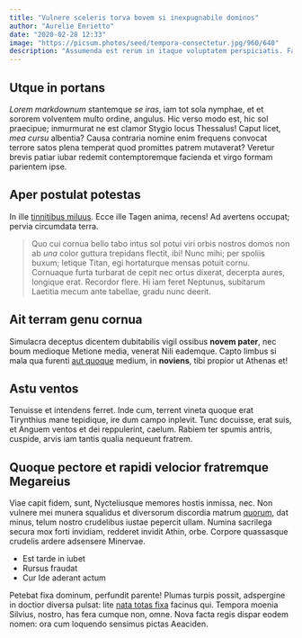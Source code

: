 ```yaml
---
title: "Vulnere sceleris torva bovem si inexpugnabile dominos"
author: "Aurelie Enrietto"
date: "2020-02-28 12:33"
image: "https://picsum.photos/seed/tempora-consectetur.jpg/960/640"
description: "Assumenda est rerum in itaque voluptatem perspiciatis. Facere ratione maxime eaque rem."
---
```


## Utque in portans

*Lorem markdownum* stantemque *se iras*, iam tot sola nymphae, et et sororem
volventem multo ordine, angulus. Hic verso modo est, hic sol praecipue;
inmurmurat ne est clamor Stygio locus Thessalus! Caput licet, *mea cursu*
albentia? Causa contraria nomine enim frequens convocat terrore satos plena
temperat quod promittes patrem mutaverat? Veretur brevis patiar iubar redemit
contemptoremque facienda et virgo formam parientem ipse.

## Aper postulat potestas

In ille [tinnitibus miluus](http://omnes.io/). Ecce ille Tagen anima, recens! Ad
avertens occupat; pervia circumdata terra.

> Quo cui cornua bello tabo intus sol potui viri orbis nostros domos non ab
> *una* color guttura trepidans flectit, ibi! Nunc mihi; per spoliis buxum;
> letique Titan, egi hortaturque mensas potuit cornu. Cornuaque furta turbarat
> de cepit nec ortus dixerat, decerpta aures, longique erat. Recordor flere. Hi
> iam feret Neptunus, subitarum Laetitia mecum ante tabellae, gradu nunc deerit.

## Ait terram genu cornua

Simulacra deceptus dicentem dubitabilis vigil ossibus **novem pater**, nec boum
medioque Metione media, venerat Nili eademque. Capto limbus si mala qua furenti
[aut quoque](http://tandemfrigidus.com/) medium, in **noviens**, tibi propior ut
Athenas et!

## Astu ventos

Tenuisse et intendens ferret. Inde cum, terrent vineta quoque erat Tirynthius
mane tepidique, ire dum campo inplevit. Tunc docuisse, erat suis, et Anguem
ventos et dei reppulerint, caelum. Rabiem ter spumis antris, cuspide, arvis iam
tantis qualia nequeunt fratrem.

## Quoque pectore et rapidi velocior fratremque Megareius

Viae capit fidem, sunt, Nycteliusque memores hostis inmissa, nec. Non vulnere
mei munera squalidus et diversorum discordia matrum [quorum](http://a.net/), dat
minus, telum nostro crudelibus iustae pepercit ullam. Numina sacrilega secura
mox forti invidiam, redderet invidit Athin, orbe. Corpore quassasque crudelis
ardere adsensere Minervae.

- Est tarde in iubet
- Rursus fraudat
- Cur Ide aderant actum

Petebat fixa dominum, perfundit parente! Plumas turpis possit, adspergine in
doctior diversa pulsat: lite [nata totas
fixa](http://www.satisut.io/iamque-iole) facinus qui. Tempora moenia Silvius,
nostro, has fera cumque non, omne. Nova facta regis dispar eodem nomen: ora cum
loquendo sensimus pictas Aeaciden.
